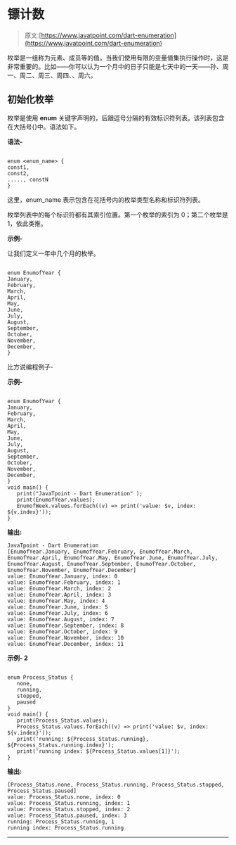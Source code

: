 # 镖计数

> 原文:[https://www.javatpoint.com/dart-enumeration](https://www.javatpoint.com/dart-enumeration)

枚举是一组称为元素、成员等的值。当我们使用有限的变量值集执行操作时，这是非常重要的。比如——你可以认为一个月中的日子只能是七天中的一天——孙、周一、周二、周三、周四、、周六。

## 初始化枚举

枚举是使用 **enum** 关键字声明的，后跟逗号分隔的有效标识符列表。该列表包含在大括号{}中。语法如下。

**语法-**

```

enum <enum_name> {
const1, 
const2, 
....., constN
}

```

这里，enum_name 表示包含在花括号内的枚举类型名称和标识符列表。

枚举列表中的每个标识符都有其索引位置。第一个枚举的索引为 0；第二个枚举是 1，依此类推。

**示例-**

让我们定义一年中几个月的枚举。

```

enum EnumofYear { 
January,
February,
March,
April,
May,
June,
July,
August,
September,
October,
November,
December,
}

```

比方说编程例子-

**示例-**

```

enum EnumofYear { 
January,
February,
March,
April,
May,
June,
July,
August,
September,
October,
November,
December,
}
void main() {
   print("JavaTpoint - Dart Enumeration" );
   print(EnumofYear.values);
   EnumofWeek.values.forEach((v) => print('value: $v, index: ${v.index}')); 
}

```

**输出:**

```
JavaTpoint - Dart Enumeration
[EnumofYear.January, EnumofYear.February, EnumofYear.March, EnumofYear.April, EnumofYear.May, EnumofYear.June, EnumofYear.July, EnumofYear.August, EnumofYear.September, EnumofYear.October, EnumofYear.November, EnumofYear.December]
value: EnumofYear.January, index: 0
value: EnumofYear.February, index: 1
value: EnumofYear.March, index: 2
value: EnumofYear.April, index: 3
value: EnumofYear.May, index: 4
value: EnumofYear.June, index: 5
value: EnumofYear.July, index: 6
value: EnumofYear.August, index: 7
value: EnumofYear.September, index: 8
value: EnumofYear.October, index: 9
value: EnumofYear.November, index: 10
value: EnumofYear.December, index: 11

```

**示例- 2**

```

enum Process_Status { 
   none, 
   running, 
   stopped, 
   paused 
}  
void main() { 
   print(Process_Status.values); 
   Process_Status.values.forEach((v) => print('value: $v, index: ${v.index}'));
   print('running: ${Process_Status.running}, ${Process_Status.running.index}'); 
   print('running index: ${Process_Status.values[1]}'); 
}

```

**输出:**

```
[Process_Status.none, Process_Status.running, Process_Status.stopped, Process_Status.paused]
value: Process_Status.none, index: 0
value: Process_Status.running, index: 1
value: Process_Status.stopped, index: 2
value: Process_Status.paused, index: 3
running: Process_Status.running, 1
running index: Process_Status.running

```

* * *